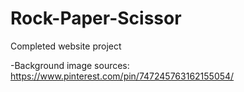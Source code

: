 # Rock-Paper-Scissor

Completed website project

-Background image sources: https://www.pinterest.com/pin/747245763162155054/
